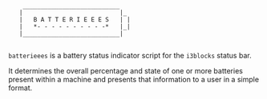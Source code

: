 ```

    ___________________________
   |                           |_
   |   B A T T E R I E E E S   | |
   |   *- - - - - - - - - -*   |_|
   |___________________________|


```

`batterieees` is a battery status indicator script for the `i3blocks` status bar.

It determines the overall percentage and state of one or more batteries present within a machine and presents that information to a user in a simple format.
